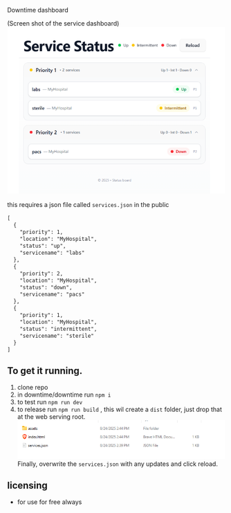 Downtime dashboard

(Screen shot of the service dashboard)
![alt text](image.png)

this requires a json file called `services.json` in the public

```example file
[
  {
    "priority": 1,
    "location": "MyHospital",
    "status": "up",
    "servicename": "labs"
  },
  {
    "priority": 2,
    "location": "MyHospital",
    "status": "down",
    "servicename": "pacs"
  },
  {
    "priority": 1,
    "location": "MyHospital",
    "status": "intermittent",
    "servicename": "sterile"
  }
]
```

## To get it running.

1. clone repo
2. in downtime/downtime run `npm i`
3. to test run `npm run dev`
4. to release run `npm run build` , this wil create a `dist` folder, just drop that at the web serving root.
   ![alt text](image-1.png)
   Finally, overwrite the `services.json` with any updates and click reload.

## licensing

- for use for free always
